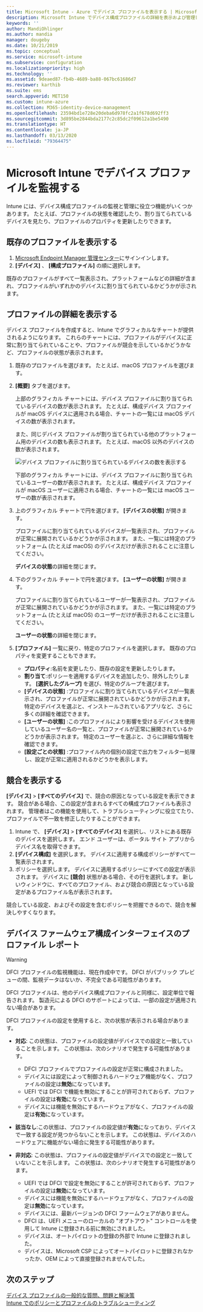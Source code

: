 ```yaml
---
title: Microsoft Intune - Azure でデバイス プロファイルを表示する | Microsoft Docs
description: Microsoft Intune でデバイス構成プロファイルの詳細を表示および管理し、プロファイルに割り当てられたデバイスの数のグラフィカルなチャートを表示し、プロファイルが割り当てられるか展開されているデバイスを表示します。 競合する設定があるプロファイルをトラブルシューティングすることもできます。
keywords: ''
author: MandiOhlinger
ms.author: mandia
manager: dougeby
ms.date: 10/21/2019
ms.topic: conceptual
ms.service: microsoft-intune
ms.subservice: configuration
ms.localizationpriority: high
ms.technology: ''
ms.assetid: 9deaed87-fb4b-4689-ba88-067bc61686d7
ms.reviewer: karthib
ms.suite: ems
search.appverid: MET150
ms.custom: intune-azure
ms.collection: M365-identity-device-management
ms.openlocfilehash: 23594bd1e728e20deba6d978fc2a1f678d692ff3
ms.sourcegitcommit: 3d895be2844bda2177c2c85dc2f09612a1be5490
ms.translationtype: HT
ms.contentlocale: ja-JP
ms.lasthandoff: 03/13/2020
ms.locfileid: "79364475"
---
```

# <a name="monitor-device-profiles-in-microsoft-intune"></a>Microsoft Intune でデバイス プロファイルを監視する



Intune には、デバイス構成プロファイルの監視と管理に役立つ機能がいくつかあります。 たとえば、プロファイルの状態を確認したり、割り当てられているデバイスを見たり、プロファイルのプロパティを更新したりできます。

## <a name="view-existing-profiles"></a>既存のプロファイルを表示する

1. [Microsoft Endpoint Manager 管理センター](https://go.microsoft.com/fwlink/?linkid=2109431)にサインインします。
2. **[デバイス]** 、 **[構成プロファイル]** の順に選択します。

既存のプロファイルがすべて一覧表示され、プラットフォームなどの詳細が含まれ、プロファイルがいずれかのデバイスに割り当てられているかどうかが示されます。

## <a name="view-details-on-a-profile"></a>プロファイルの詳細を表示する

デバイス プロファイルを作成すると、Intune でグラフィカルなチャートが提供されるようになります。 これらのチャートには、プロファイルがデバイスに正常に割り当てられていることや、プロファイルが競合を示しているかどうかなど、プロファイルの状態が表示されます。

1. 既存のプロファイルを選びます。 たとえば、macOS プロファイルを選びます。
2. **[概要]** タブを選びます。

    上部のグラフィカル チャートには、デバイス プロファイルに割り当てられているデバイスの数が表示されます。 たとえば、構成デバイス プロファイルが macOS デバイスに適用される場合、チャートの一覧には macOS デバイスの数が表示されます。

    また、同じデバイス プロファイルが割り当てられている他のプラットフォーム用のデバイスの数も表示されます。 たとえば、macOS 以外のデバイスの数が表示されます。

    ![デバイス プロファイルに割り当てられているデバイスの数を表示する](./media/device-profile-monitor/device-configuration-profile-graphical-chart.png)

    下部のグラフィカル チャートには、デバイス プロファイルに割り当てられているユーザーの数が表示されます。 たとえば、構成デバイス プロファイルが macOS ユーザーに適用される場合、チャートの一覧には macOS ユーザーの数が表示されます。

3. 上のグラフィカル チャートで円を選びます。 **[デバイスの状態]** が開きます。

    プロファイルに割り当てられているデバイスが一覧表示され、プロファイルが正常に展開されているかどうかが示されます。 また、一覧には特定のプラットフォーム (たとえば macOS) のデバイスだけが表示されることに注意してください。

    **デバイスの状態**の詳細を閉じます。

4. 下のグラフィカル チャートで円を選びます。 **[ユーザーの状態]** が開きます。 

    プロファイルに割り当てられているユーザーが一覧表示され、プロファイルが正常に展開されているかどうかが示されます。 また、一覧には特定のプラットフォーム (たとえば macOS) のユーザーだけが表示されることに注意してください。

    **ユーザーの状態**の詳細を閉じます。

5. **[プロファイル]** 一覧に戻り、特定のプロファイルを選択します。 既存のプロパティを変更することもできます。
    - **プロパティ**:名前を変更したり、既存の設定を更新したりします。
    - **割り当て**:ポリシーを適用するデバイスを追加したり、除外したりします。 **[選択したグループ]** を選び、特定のグループを選びます。
    - **[デバイスの状態]** :プロファイルに割り当てられているデバイスが一覧表示され、プロファイルが正常に展開されているかどうかが示されます。 特定のデバイスを選ぶと、インストールされているアプリなど、さらに多くの詳細を確認できます。
    - **[ユーザーの状態]** :このプロファイルにより影響を受けるデバイスを使用しているユーザー名の一覧と、プロファイルが正常に展開されているかどうかが表示されます。 特定のユーザーを選ぶと、さらに詳細な情報を確認できます。
    - **[設定ごとの状態]** :プロファイル内の個別の設定で出力をフィルター処理し、設定が正常に適用されるかどうかを表示します。

## <a name="view-conflicts"></a>競合を表示する

**[デバイス]**  >  **[すべてのデバイス]** で、競合の原因となっている設定を表示できます。 競合がある場合、この設定が含まれるすべての構成プロファイルも表示されます。 管理者はこの機能を使用して、トラブルシューティングに役立てたり、プロファイルで不一致を修正したりすることができます。

1. Intune で、 **[デバイス]**  >  **[すべてのデバイス]** を選択し、リストにある既存のデバイスを選択します。 エンド ユーザーは、ポータル サイト アプリからデバイス名を取得できます。
2. **[デバイス構成]** を選択します。 デバイスに適用する構成ポリシーがすべて一覧表示されます。
3. ポリシーを選択します。 デバイスに適用するポリシーにすべての設定が表示されます。 デバイスに **[競合]** 状態がある場合、その行を選択します。 新しいウィンドウに、すべてのプロファイル、および競合の原因となっている設定があるプロファイル名が表示されます。

競合している設定、およびその設定を含むポリシーを把握できるので、競合を解決しやすくなります。 

## <a name="device-firmware-configuration-interface-profile-reporting"></a>デバイス ファームウェア構成インターフェイスのプロファイル レポート

> [!WARNING]
> DFCI プロファイルの監視機能は、現在作成中です。 DFCI がパブリック プレビューの間、監視データはないか、不完全である可能性があります。

DFCI プロファイルは、他のデバイス構成プロファイルと同様に、設定単位で報告されます。 製造元による DFCI のサポートによっては、一部の設定が適用されない場合があります。

DFCI プロファイルの設定を使用すると、次の状態が表示される場合があります。

- **対応**: この状態は、プロファイルの設定値がデバイスでの設定と一致していることを示します。 この状態は、次のシナリオで発生する可能性があります。

  - DFCI プロファイルでプロファイルの設定が正常に構成されました。
  - デバイスには設定によって制御されるハードウェア機能がなく、プロファイルの設定は**無効**になっています。
  - UEFI では DFCI で機能を無効にすることが許可されておらず、プロファイルの設定は**有効**になっています。
  - デバイスには機能を無効にするハードウェアがなく、プロファイルの設定は**有効**になっています。

- **該当なし**:この状態は、プロファイルの設定値が**有効**になっており、デバイスで一致する設定が見つからないことを示します。 この状態は、デバイスのハードウェアに機能がない場合に発生する可能性があります。

- **非対応**: この状態は、プロファイルの設定値がデバイスでの設定と一致していないことを示します。 この状態は、次のシナリオで発生する可能性があります。

  - UEFI では DFCI で設定を無効にすることが許可されておらず、プロファイルの設定は**無効**になっています。
  - デバイスには機能を無効にするハードウェアがなく、プロファイルの設定は**無効**になっています。
  - デバイスには、最新バージョンの DFCI ファームウェアがありません。
  - DFCI は、UEFI メニューのローカルの "オプトアウト" コントロールを使用して Intune に登録される前に無効にされました。
  - デバイスは、オートパイロットの登録の外部で Intune に登録されました。
  - デバイスは、Microsoft CSP によってオートパイロットに登録されなかったか、OEM によって直接登録されませんでした。

## <a name="next-steps"></a>次のステップ

[デバイス プロファイルの一般的な質問、問題と解決策](device-profile-troubleshoot.md)  
[Intune でのポリシーとプロファイルのトラブルシューティング](troubleshoot-policies-in-microsoft-intune.md)
